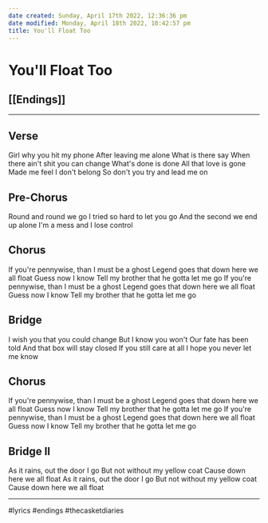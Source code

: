 ```yaml
---
date created: Sunday, April 17th 2022, 12:36:36 pm
date modified: Monday, April 18th 2022, 10:42:57 pm
title: You'll Float Too
---
```

# You'll Float Too
## [[Endings]]

---

## Verse

Girl why you hit my phone
After leaving me alone
What is there say
When there ain't shit you can change
What's done is done
All that love is gone
Made me feel I don't belong
So don't you try and lead me on

## Pre-Chorus

Round and round we go
I tried so hard to let you go
And the second we end up alone
I'm a mess and I lose control

## Chorus

If you're pennywise, than I must be a ghost
Legend goes that down here we all float
Guess now I know
Tell my brother that he gotta let me go
If you're pennywise, than I must be a ghost
Legend goes that down here we all float
Guess now I know
Tell my brother that he gotta let me go

## Bridge

I wish you that you could change
But I know you won't
Our fate has been told
And that box will stay closed
If you still care at all
I hope you never let me know

## Chorus

If you're pennywise, than I must be a ghost
Legend goes that down here we all float
Guess now I know
Tell my brother that he gotta let me go
If you're pennywise, than I must be a ghost
Legend goes that down here we all float
Guess now I know
Tell my brother that he gotta let me go

## Bridge II

As it rains, out the door I go
But not without my yellow coat
Cause down here we all float
As it rains, out the door I go
But not without my yellow coat
Cause down here we all float

---

#lyrics #endings #thecasketdiaries